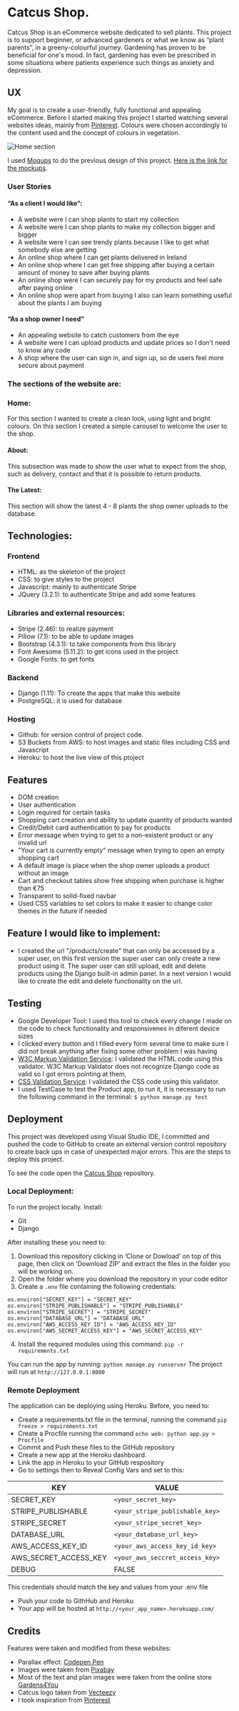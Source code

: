 # Catcus Shop.

Catcus Shop is an eCommerce website dedicated to sell plants. This project is to support beginner, or advanced gardeners or what we know as “plant parents”, in a greeny-colourful journey. Gardening has proven to be beneficial for one's mood. In fact, gardening has even be prescribed in some situations where patients experience such things as anxiety and depression. 


## UX

My goal is to create a user-friendly, fully functional and appealing eCommerce. Before I started making this project I started watching several websites ideas, mainly from [Pinterest](https://www.pinterest.com/). Colours were chosen accordingly to the content used and the concept of colours in vegetation.

![Home section](https://github.com/elisamunoz/cactus-shop/blob/master/static/images/mockups/multi-device-mockup.jpeg)

I used [Moqups](https://moqups.com/) to do the previous design of this project. [Here is the link for the mockups](https://github.com/elisamunoz/cactus-shop/tree/master/static/images/mockups).

### User Stories

#### “As a client I would like”:

- A website were I can shop plants to start my collection
- A website were I can shop plants to make my collection bigger and bigger
- A website were I can see trendy plants because I like to get what somebody else are getting 
- An online shop where I can get plants delivered in Ireland
- An online shop where I can get free shipping after buying a certain amount of money to save after buying plants
- An online shop were I can securely pay for my products and feel safe after paying online
- An online shop were apart from buying I also can learn something useful about the plants I am buying

#### “As a shop owner I need”

- An appealing website to catch customers from the eye
- A website were I can upload products and update prices so I don't need to know any code
- A shop where the user can sign in, and sign up, so de users feel more secure about payment


### The sections of the website are:

### Home:
For this section I wanted to create a clean look, using light and bright colours. On this section I created a simple carousel to welcome the user to the shop.

#### About:
This subsection was made to show the user what to expect from the shop, such as delivery, contact and that it is possible to return products.

#### The Latest:
This section will show the latest 4 - 8 plants the shop owner uploads to the database.


## Technologies:

### Frontend
- HTML: as the skeleton of the project
- CSS: to give styles to the project
- Javascript: mainly to authenticate Stripe
- JQuery (3.2.1): to authenticate Stripe and add some features

### Libraries and external resources:
- Stripe (2.46): to realize payment
- Pillow (7.1): to be able to update images
- Bootstrap (4.3.1): to take components from this library
- Font Awesome (5.11.2): to get icons used in the project
- Google Fonts: to get fonts

### Backend 
- Django (1.11): To create the apps that make this website
- PostgreSQL: it is used for database

### Hosting
- Github: for version control of project code.
- S3 Buckets from AWS: to host images and static files including CSS and Javascript
- Heroku: to host the live view of this ptoject


## Features
- DOM creation
- User authentication
- Login required for certain tasks 
- Shopping cart creation and ability to update quantity of products wanted
- Credit/Debit card authentication to pay for products
- Error message when trying to get to a non-existent product or any invalid url
- "Your cart is currently empty" message when trying to open an empty shopping cart
- A default image is place when the shop owner uploads a product without an image
- Cart and checkout tables show free shipping when purchase is higher than €75
- Transparent to solid-fixed navbar
- Used CSS variables to set colors to make it easier to change color themes in the future if needed



## Feature I would like to implement:
- I created the url "/products/create" that can only be accessed by a super user, on this first version the super user can only create a new product using it. The super user can still upload, edit and delete products using the Django built-in admin panel. In a next version I would like to create the edit and delete functionality on the url.


## Testing
- Google Developer Tool: I used this tool to check every change I made on the code to check functionality and responsivenes in diferent device sizes
- I clicked every button and I filled every form several time to make sure I did not break anything after fixing some other problem I was having
- [W3C Markup Validation Service](https://validator.w3.org/): I validated the HTML code using this validator. W3C Markup Validator does not recognize Django code as valid so I got errors pointing at them, 
- [CSS Validation Service](https://jigsaw.w3.org/css-validator/): I validated the CSS code using this validator.
- I used TestCase to test the Product app, to run it, it is necessary to run the following command in the terminal:
`$ python manage.py test`



## Deployment

This project was developed using Visual Studio IDE, I committed and pushed the code to GitHub to create an external version control repository to create back ups in case of unexpected major errors. This are the steps to deploy this project.

To see the code open the [Catcus Shop](https://elisamunoz.github.io/cactus-shop/) repository.

### Local Deployment:
To run the project locally. Install:
* Git
* Django

After installing these you need to:
1. Download this repository clicking in ‘Clone or Dowload’ on top of this page, then click on ‘Download ZIP’ and extract the files in the folder you will be working on.
2. Open the folder where you download the repository in your code editor
3. Create a `.env` file containing the following credentials:

`os.environ["SECRET_KEY"] = "SECRET_KEY"`
`os.environ["STRIPE_PUBLISHABLE"] = "STRIPE_PUBLISHABLE"`
`os.environ["STRIPE_SECRET"] = "STRIPE_SECRET"`
`os.environ["DATABASE_URL"] = "DATABASE_URL"`
`os.environ["AWS_ACCESS_KEY_ID"] = "AWS_ACCESS_KEY_ID"`
`os.environ["AWS_SECRET_ACCESS_KEY"] = "AWS_SECRET_ACCESS_KEY"`

4. Install the required modules using this command:
`pip -r requirements.txt`

You can run the app by running: `python manage.py runserver`
The project will run at `http://127.0.0.1:8080`

### Remote Deployment
The application can be deploying using Heroku. Before, you need to:
* Create a requirements.txt file in the terminal, running the command `pip freeze > requirements.txt`
* Create a Procfile running the command `echo web: python app.py > Procfile`
* Commit and Push these files to the GitHub repository
* Create a new app at the Heroku dashboard.
* Link the app in Heroku to your GitHub respository
* Go to settings then to Reveal Config Vars and set to this:

KEY | VALUE 
---------- | ------------------------------------------------------------------------------------------------------------------
SECRET_KEY | `<your_secret_key>`
STRIPE_PUBLISHABLE | `<your_stripe_publishable_key>`
STRIPE_SECRET | `<your_stripe_secret_key>`
DATABASE_URL | `<your_database_url_key>`
AWS_ACCESS_KEY_ID | `<your_aws_access_key_id_key>`
AWS_SECRET_ACCESS_KEY | `<your_aws_seccret_access_key>`
DEBUG | FALSE

This credentials should match the key and values from your .env file

* Push your code to GithHub and Heroku
* Your app will be hosted at `http://<your_app_name>.herokuapp.com/`


## Credits
Features were taken and modified from these websites:

- Parallax effect: [Codepen Pen](https://codepen.io/corneliuslabuschagne/pen/rNaNgdB?editors=1000)
- Images were taken from [Pixabay](https://www.pixabay.com)
- Most of the text and plan images were taken from the online store [Gardens4You](https://www.gardens4you.ie/)
- Catcus logo taken from [Vecteezy](https://www.vecteezy.com/)
- I took inspiration from [Pinterest](https://www.pinterest.com)




